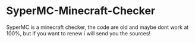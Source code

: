 # SyperMC-Minecraft-Checker
SyperMC is a minecraft checker, the code are old and maybe dont work at 100%, but if you want to renew i will send you the sources!

